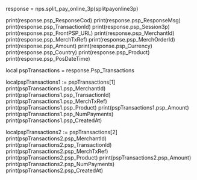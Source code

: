
response = nps.split_pay_online_3p(splitpayonline3p)

print(response.psp_ResponseCod)
print(response.psp_ResponseMsg)
print(response.psp_TransactionId)
print(response.psp_Session3p)
print(response.psp_FrontPSP_URL)
print(response.psp_MerchantId)
print(response.psp_MerchTxRef)
print(response.psp_MerchOrderId)
print(response.psp_Amount)
print(response.psp_Currency)
print(response.psp_Country)
print(response.psp_Product)
print(response.psp_PosDateTime)

local pspTransactions = response.Psp_Transactions

localpspTransactions1 := pspTransactions[1]
print(pspTransactions1.psp_MerchantId)
print(pspTransactions1.psp_TransactionId)
print(pspTransactions1.psp_MerchTxRef)
print(pspTransactions1.psp_Product)
print(pspTransactions1.psp_Amount)
print(pspTransactions1.psp_NumPayments)
print(pspTransactions1.psp_CreatedAt)


localpspTransactions2 := pspTransactions[2]
print(pspTransactions2.psp_MerchantId)
print(pspTransactions2.psp_TransactionId)
print(pspTransactions2.psp_MerchTxRef)
print(pspTransactions2.psp_Product)
print(pspTransactions2.psp_Amount)
print(pspTransactions2.psp_NumPayments)
print(pspTransactions2.psp_CreatedAt)


